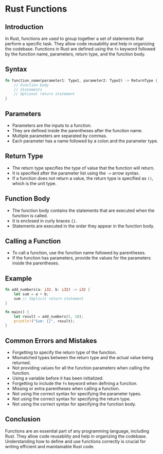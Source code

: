# Rust Functions

## Introduction
In Rust, functions are used to group together a set of statements that perform a specific task. They allow code reusability and help in organizing the codebase. Functions in Rust are defined using the `fn` keyword followed by the function name, parameters, return type, and the function body.

## Syntax
```rust
fn function_name(parameter1: Type1, parameter2: Type2) -> ReturnType {
    // Function body
    // Statements
    // Optional return statement
}
```

## Parameters
- Parameters are the inputs to a function.
- They are defined inside the parentheses after the function name.
- Multiple parameters are separated by commas.
- Each parameter has a name followed by a colon and the parameter type.

## Return Type
- The return type specifies the type of value that the function will return.
- It is specified after the parameter list using the `->` arrow syntax.
- If a function does not return a value, the return type is specified as `()`, which is the unit type.

## Function Body
- The function body contains the statements that are executed when the function is called.
- It is enclosed in curly braces `{}`.
- Statements are executed in the order they appear in the function body.

## Calling a Function
- To call a function, use the function name followed by parentheses.
- If the function has parameters, provide the values for the parameters inside the parentheses.

## Example
```rust
fn add_numbers(a: i32, b: i32) -> i32 {
    let sum = a + b;
    sum // Implicit return statement
}

fn main() {
    let result = add_numbers(5, 10);
    println!("Sum: {}", result);
}
```

## Common Errors and Mistakes
- Forgetting to specify the return type of the function.
- Mismatched types between the return type and the actual value being returned.
- Not providing values for all the function parameters when calling the function.
- Using a variable before it has been initialized.
- Forgetting to include the `fn` keyword when defining a function.
- Missing or extra parentheses when calling a function.
- Not using the correct syntax for specifying the parameter types.
- Not using the correct syntax for specifying the return type.
- Not using the correct syntax for specifying the function body.

## Conclusion
Functions are an essential part of any programming language, including Rust. They allow code reusability and help in organizing the codebase. Understanding how to define and use functions correctly is crucial for writing efficient and maintainable Rust code.
